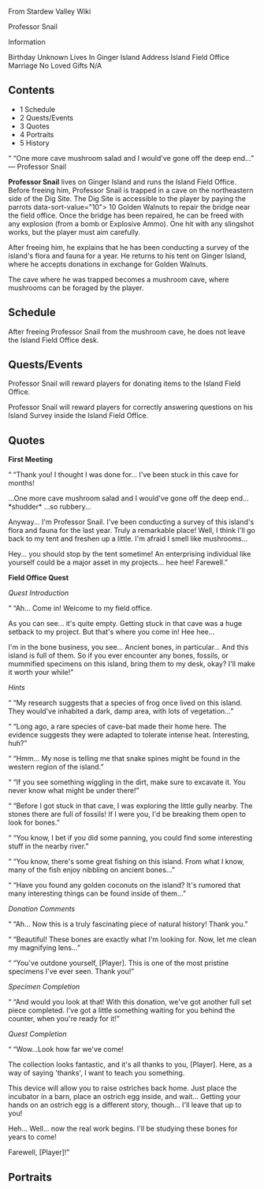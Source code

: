 From Stardew Valley Wiki

Professor Snail

Information

Birthday Unknown Lives In Ginger Island Address Island Field Office Marriage No Loved Gifts N/A

## Contents

- 1 Schedule
- 2 Quests/Events
- 3 Quotes
- 4 Portraits
- 5 History

“ “One more cave mushroom salad and I would've gone off the deep end...” — Professor Snail

**Professor Snail** lives on Ginger Island and runs the Island Field Office. Before freeing him, Professor Snail is trapped in a cave on the northeastern side of the Dig Site. The Dig Site is accessible to the player by paying the parrots data-sort-value="10"&gt; 10 Golden Walnuts to repair the bridge near the field office. Once the bridge has been repaired, he can be freed with any explosion (from a bomb or Explosive Ammo). One hit with any slingshot works, but the player must aim carefully.

After freeing him, he explains that he has been conducting a survey of the island's flora and fauna for a year. He returns to his tent on Ginger Island, where he accepts donations in exchange for Golden Walnuts.

The cave where he was trapped becomes a mushroom cave, where mushrooms can be foraged by the player.

## Schedule

After freeing Professor Snail from the mushroom cave, he does not leave the Island Field Office desk.

## Quests/Events

Professor Snail will reward players for donating items to the Island Field Office.

Professor Snail will reward players for correctly answering questions on his Island Survey inside the Island Field Office.

## Quotes

**First Meeting** 

“ “Thank you! I thought I was done for... I've been stuck in this cave for months!

...One more cave mushroom salad and I would've gone off the deep end... \*shudder* ...so rubbery...

Anyway... I'm Professor Snail. I've been conducting a survey of this island's flora and fauna for the last year. Truly a remarkable place! Well, I think I'll go back to my tent and freshen up a little. I'm afraid I smell like mushrooms...

Hey... you should stop by the tent sometime! An enterprising individual like yourself could be a major asset in my projects... hee hee! Farewell.”

**Field Office Quest** 

*Quest Introduction*

“ “Ah... Come in! Welcome to my field office.

As you can see... it's quite empty. Getting stuck in that cave was a huge setback to my project. But that's where you come in! Hee hee...

I'm in the bone business, you see... Ancient bones, in particular... And this island is full of them. So if you ever encounter any bones, fossils, or mummified specimens on this island, bring them to my desk, okay? I'll make it worth your while!”

*Hints*

“ “My research suggests that a species of frog once lived on this island. They would've inhabited a dark, damp area, with lots of vegetation...”

“ “Long ago, a rare species of cave-bat made their home here. The evidence suggests they were adapted to tolerate intense heat. Interesting, huh?”

“ “Hmm... My nose is telling me that snake spines might be found in the western region of the island.”

“ “If you see something wiggling in the dirt, make sure to excavate it. You never know what might be under there!”

“ “Before I got stuck in that cave, I was exploring the little gully nearby. The stones there are full of fossils! If I were you, I'd be breaking them open to look for bones.”

“ “You know, I bet if you did some panning, you could find some interesting stuff in the nearby river.”

“ “You know, there's some great fishing on this island. From what I know, many of the fish enjoy nibbling on ancient bones...”

“ “Have you found any golden coconuts on the island? It's rumored that many interesting things can be found inside of them...”

*Donation Comments*

“ “Ah... Now this is a truly fascinating piece of natural history! Thank you.”

“ “Beautiful! These bones are exactly what I'm looking for. Now, let me clean my magnifying lens...”

“ “You've outdone yourself, \[Player]. This is one of the most pristine specimens I've ever seen. Thank you!”

*Specimen Completion*

“ “And would you look at that! With this donation, we've got another full set piece completed. I've got a little something waiting for you behind the counter, when you're ready for it!”

*Quest Completion*

“ “Wow...Look how far we've come!

The collection looks fantastic, and it's all thanks to you, \[Player]. Here, as a way of saying 'thanks', I want to teach you something.

This device will allow you to raise ostriches back home. Just place the incubator in a barn, place an ostrich egg inside, and wait... Getting your hands on an ostrich egg is a different story, though... I'll leave that up to you!

Heh... Well... now the real work begins. I'll be studying these bones for years to come!

Farewell, \[Player]!”

## Portraits